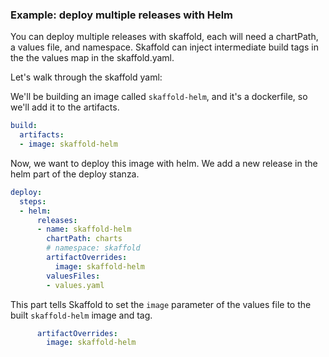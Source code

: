 ### Example: deploy multiple releases with Helm

You can deploy multiple releases with skaffold, each will need a chartPath, a values file, and namespace.
Skaffold can inject intermediate build tags in the the values map in the skaffold.yaml.

Let's walk through the skaffold yaml:

We'll be building an image called `skaffold-helm`, and it's a dockerfile, so we'll add it to the artifacts.

```yaml
build:
  artifacts:
  - image: skaffold-helm
```

Now, we want to deploy this image with helm.
We add a new release in the helm part of the deploy stanza.

```yaml
deploy:
  steps:
  - helm:
      releases:
      - name: skaffold-helm
        chartPath: charts
        # namespace: skaffold
        artifactOverrides:
          image: skaffold-helm
        valuesFiles:
        - values.yaml
```

This part tells Skaffold to set the `image` parameter of the values file to the built `skaffold-helm` image and tag.

```yaml
      artifactOverrides:
        image: skaffold-helm
```
